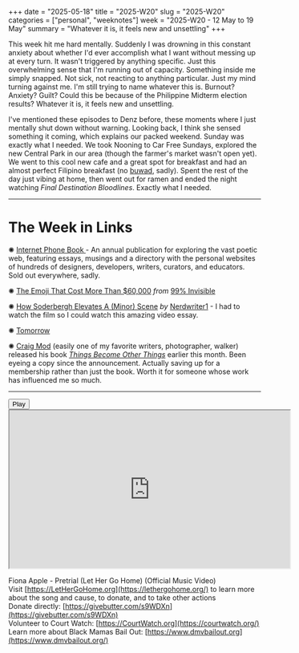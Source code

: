 +++
date = "2025-05-18"
title = "2025-W20"
slug = "2025-W20"
categories = ["personal", "weeknotes"]
week = "2025-W20 - 12 May to 19 May"
summary = "Whatever it is, it feels new and unsettling"
+++

This week hit me hard mentally.  Suddenly I was drowning in this constant anxiety about whether I'd ever accomplish what I want without messing up at every turn. It wasn't triggered by anything specific. Just this overwhelming sense that I'm running out of capacity. Something inside me simply snapped. Not sick, not reacting to anything particular. Just my mind turning against me. I'm still trying to name whatever this is. Burnout? Anxiety? Guilt? Could this be because of the Philippine Midterm election results? Whatever it is, it feels new and unsettling. 

I've mentioned these episodes to Denz before, these moments where I just mentally shut down without warning. Looking back, I think she sensed something it coming, which explains our packed weekend. Sunday was exactly what I needed. We took Nooning to Car Free Sundays, explored the new Central Park in our area (though the farmer's market wasn't open yet). We went to this cool new cafe and a great spot for breakfast and had an almost perfect Filipino breakfast (no [buwad](https://en.wikipedia.org/wiki/Daing), sadly). Spent the rest of the day just vibing at home, then went out for ramen and ended the night watching *Final Destination Bloodlines*. Exactly what I needed.

---

# The Week in Links

✺ [Internet Phone Book ](https://internetphonebook.net/?ref=krabf.com) - An annual publication for exploring the vast poetic web, featuring essays, musings and a directory with the personal websites of hundreds of designers, developers, writers, curators, and educators. Sold out everywhere, sadly.

✺ [The Emoji That Cost More Than $60,000](https://99percentinvisible.org/episode/626-emoji-law/?ref=krabf.com) *from* [99% Invisible](https://99percentinvisible.org/?ref=krabf.com)

✺ [How Soderbergh Elevates A (Minor) Scene](https://www.youtube.com/watch?v=gfz0OHyCST0&t=92s) *by* [Nerdwriter1](https://www.youtube.com/@Nerdwriter1) - I had to watch the film so I could watch this amazing video essay.

✺ [Tomorrow](https://manuelmoreale.com/tomorrow/?ref=krabf.com)

✺ [Craig Mod](https://craigmod.com/about/?ref=krabf.com) (easily one of my favorite writers, photographer, walker) released his book [*Things Become Other Things*](https://craigmod.com/books/things_become_other_things/?ref=krabf.com ) earlier this month. Been eyeing a copy since the announcement. Actually saving up for a membership rather than just the book. Worth it for someone whose work has influenced me so much.

---

<lite-youtube videoid="ki1nvcNbYH8" style="background-image: url(&quot;https://i.ytimg.com/vi/ki1nvcNbYH8/hqdefault.jpg&quot;);" class="lyt-activated"><button type="button" class="lty-playbtn"><span class="lyt-visually-hidden">Play</span></button><iframe width="560" height="315" title="Play" allow="accelerometer; autoplay; encrypted-media; gyroscope; picture-in-picture" allowfullscreen="" src="https://www.youtube-nocookie.com/embed/ki1nvcNbYH8?autoplay"></iframe></lite-youtube>

Fiona Apple - Pretrial (Let Her Go Home) (Official Music Video)
<br>
Visit [https://LetHerGoHome.org](https://lethergohome.org/) to learn more about the song and cause, to donate, and to take other actions   
Donate directly: [https://givebutter.com/s9WDXn](https://givebutter.com/s9WDXn)  
Volunteer to Court Watch: [https://CourtWatch.org](https://courtwatch.org/)  
Learn more about Black Mamas Bail Out: [https://www.dmvbailout.org](https://www.dmvbailout.org/)